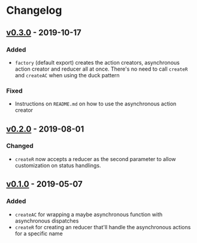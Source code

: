 # Changelog

## [v0.3.0] - 2019-10-17

### Added

- `factory` (default export) creates the action creators, asynchronous action creator and reducer all at once. There's no need to call `createR` and `createAC` when using the duck pattern

### Fixed

- Instructions on `README.md` on how to use the asynchronous action creator

## [v0.2.0] - 2019-08-01

### Changed

- `createR` now accepts a reducer as the second parameter to allow customization on status handlings.

## [v0.1.0] - 2019-05-07

### Added

- `createAC` for wrapping a maybe asynchronous function with asynchronous dispatches
- `createR` for creating an reducer that'll handle the asynchronous actions for a specific name

[unreleased]: https://github.com/beblueapp/redux-async/compare/v0.3.0...HEAD
[v0.3.0]: https://github.com/beblueapp/redux-async/compare/v0.2.0...v0.3.0
[v0.2.0]: https://github.com/beblueapp/redux-async/compare/v0.1.0...v0.2.0
[v0.1.0]: https://github.com/beblueapp/redux-async/releases/tag/v0.1.0
